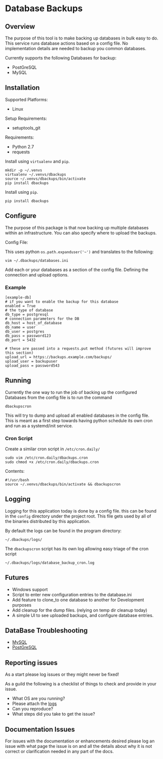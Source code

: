 Database Backups
================

Overview
--------
The purpose of this tool is to make backing up databases in bulk easy to do. This service runs database actions based on a config file. No implementation details are needed to backup you common databases.

Currently supports the following Databases for backup:

* PostGreSQL
* MySQL

Installation
------------
Supported Platforms:

* Linux

Setup Requirements:

* setuptools_git

Requirements:

* Python 2.7
* requests

Install using `virtualenv` and `pip`.

    mkdir -p ~/.venvs
    virtualenv ~/.venvs/dbackups
    source ~/.venvs/dbackups/bin/activate
    pip install dbackups

Install using `pip`.

    pip install dbackups

Configure
---------
The purpose of this package is that now backing up multiple databases within an infrastructure. You can also specify
where to upload the backups.

Config File:

This uses python ```os.path.expanduser('~')``` and translates to the following:

    vim ~/.dbackups/databases.ini

Add each or your databases as a section of the config file. Defining the connection and upload options.

### Example
    [example-db]
    # if you want to enable the backup for this database
    enabled = True
    # the type of database
    db_type = postgresql
    # connection parameters for the DB
    db_host = host_of_database
    db_name = user
    db_user = postgres
    db_pass = password123
    db_port = 5432

    # these are passed into a requests.put method (futures will improve this section)
    upload_url = https://backups.example.com/backups/
    upload_user = backupuser
    upload_pass = password543

Running
-------

Currently the one way to run the job of backing up the configured Databases from the config file is to run the
command

    dbackupscron

This will try to dump and upload all enabled databases in the config file. This is meant as a first step towards having
 python schedule its own cron and run as a systemd/init service.

### Cron Script
Create a similar cron script in `/etc/cron.daily/`

    sudo vim /etc/cron.daily/dbackups.cron
    sudo chmod +x /etc/cron.daily/dbackups.cron

Contents:

    #!/usr/bash
    source ~/.venvs/dbackups/bin/activate && dbackupscron


## Logging


Logging for this application today is done by a config file. this can be found in the `config` directory under the
project root.
This file gets used by all of the binaries distributed by this application.

By default the logs can be found in the program directory:

    ~/.dbackups/logs/

The `dbackupscron` script has its own log allowing easy triage of the cron script

    ~/.dbackups/logs/database_backup_cron.log

## Futures

* Windows support
* Script to enter new configuration entries to the database.ini
* Add feature to clone_to one database to another for Development purposes
* Add cleanup for the dump files. (relying on temp dir cleanup today)
* A simple UI to see uploaded backups, and configure database entries.


## DataBase Troubleshooting

* [MySQL](docs/mysql.md)
* [PostGreSQL](docs/postgres.md)

## Reporting issues

As a start please log issues or they might never be fixed!

As a guild the following is a checklist of things to check and provide in your issue.

* What OS are you running?
* Please attach the [logs](##Logging)
* Can you reproduce?
* What steps did you take to get the issue?


## Documentation Issues

For issues with the documentation or enhancements desired please log an issue with what page the issue is on and all the details about why it is not correct or clarification needed in any part of the docs.